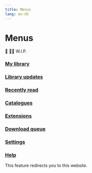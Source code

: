 ```yaml
---
title: Menus
lang: en-US
---
```


# Menus
:construction: :construction_worker_man: W.I.P.

### [<MaterialIcon icon-name="class"/> My library](/help/guides/my-library)

### [<MaterialIcon icon-name="update"/> Library updates](/help/guides/library-updates)

### [<MDI-Glasses/> Recently read](/help/guides/recently-read)

### [<MaterialIcon icon-name="explore"/> Catalogues](/help/guides/catalogues)

### [<MaterialIcon icon-name="extension"/> Extensions](/help/guides/extensions)

### [<MaterialIcon icon-name="get_app"/> Download queue](/help/guides/download-queue)

### [<MaterialIcon icon-name="settings"/> Settings](/help/guides/settings)

### [<MaterialIcon icon-name="help"/> Help](/help/)
This feature redirects you to this website.

